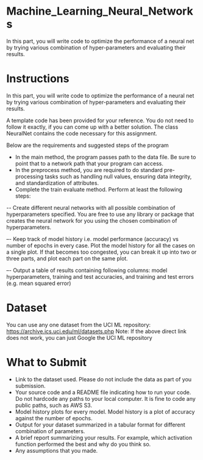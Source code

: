 # Machine_Learning_Neural_Networks
In this part, you will write code to optimize the performance of a neural net by trying various combination of hyper-parameters and evaluating their results.

# Instructions
In this part, you will write code to optimize the performance of a neural net by trying various combination of hyper-parameters and evaluating their results.

A template code has been provided for your reference. You do not need to follow it exactly, if you can come up with a better solution. The class NeuralNet
contains the code necessary for this assignment.

Below are the requirements and suggested steps of the program
- In the main method, the program passes path to the data file. Be sure to point that to a network path that your program can access.
- In the preprocess method, you are required to do standard pre-processing tasks such as handling null values, ensuring data integrity, and standardization of attributes.
- Complete the train evaluate method. Perform at least the following steps:

-- Create different neural networks with all possible combination of hyperparameters specified. You are free to use any library or package
that creates the neural network for you using the chosen combination of hyperparameters.

–- Keep track of model history i.e. model performance (accuracy) vs number of epochs in every case. Plot the model history for all the cases on a single plot. If that becomes too congested, you can break it up into two or three parts, and plot each part on the same plot.

–- Output a table of results containing following columns: model hyperparameters, training and test accuracies, and training and test errors
(e.g. mean squared error)

# Dataset
You can use any one dataset from the UCI ML repository: https://archive.ics.uci.edu/ml/datasets.php
Note: If the above direct link does not work, you can just Google the UCI ML repository

# What to Submit
- Link to the dataset used. Please do not include the data as part of you submission.
- Your source code and a README file indicating how to run your code. Do not hardcode any paths to your local computer. It is fine to code any public paths, such as AWS S3.
- Model history plots for every model. Model history is a plot of accuracy against the number of epochs.
- Output for your dataset summarized in a tabular format for different combination of parameters.
- A brief report summarizing your results. For example, which activation function performed the best and why do you think so.
- Any assumptions that you made.

